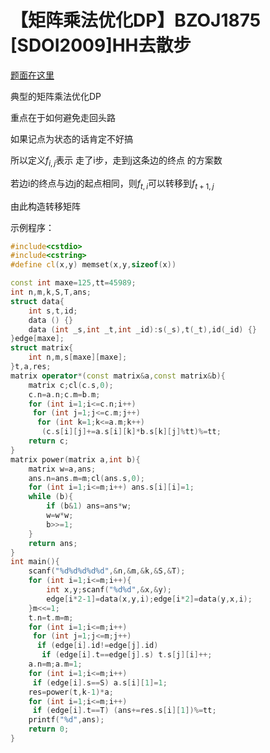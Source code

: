 # 【矩阵乘法优化DP】BZOJ1875 [SDOI2009]HH去散步

[题面在这里](http://www.lydsy.com/JudgeOnline/problem.php?id=1875)



典型的矩阵乘法优化DP

重点在于如何避免走回头路

如果记点为状态的话肯定不好搞

所以定义$f_{i,j}$表示 走了i步，走到j这条边的终点 的方案数

若边i的终点与边j的起点相同，则$f_{t,i}$可以转移到$f_{t+1,j}$

由此构造转移矩阵



示例程序：

```C++
#include<cstdio>
#include<cstring>
#define cl(x,y) memset(x,y,sizeof(x))

const int maxe=125,tt=45989;
int n,m,k,S,T,ans;
struct data{
	int s,t,id;
	data () {}
	data (int _s,int _t,int _id):s(_s),t(_t),id(_id) {}
}edge[maxe];
struct matrix{
	int n,m,s[maxe][maxe];
}t,a,res;
matrix operator*(const matrix&a,const matrix&b){
	matrix c;cl(c.s,0);
	c.n=a.n;c.m=b.m;
	for (int i=1;i<=c.n;i++)
	 for (int j=1;j<=c.m;j++)
	  for (int k=1;k<=a.m;k++)
	   (c.s[i][j]+=a.s[i][k]*b.s[k][j]%tt)%=tt;
	return c;
}
matrix power(matrix a,int b){
	matrix w=a,ans;
	ans.n=ans.m=m;cl(ans.s,0);
	for (int i=1;i<=m;i++) ans.s[i][i]=1;
	while (b){
		if (b&1) ans=ans*w;
		w=w*w;
		b>>=1;
	}
	return ans;
}
int main(){
	scanf("%d%d%d%d%d",&n,&m,&k,&S,&T);
	for (int i=1;i<=m;i++){
		int x,y;scanf("%d%d",&x,&y);
		edge[i*2-1]=data(x,y,i);edge[i*2]=data(y,x,i);
	}m<<=1;
	t.n=t.m=m;
	for (int i=1;i<=m;i++)
	 for (int j=1;j<=m;j++)
	  if (edge[i].id!=edge[j].id)
	   if (edge[i].t==edge[j].s) t.s[j][i]++;
	a.n=m;a.m=1;
	for (int i=1;i<=m;i++)
	 if (edge[i].s==S) a.s[i][1]=1;
	res=power(t,k-1)*a;
	for (int i=1;i<=m;i++)
	 if (edge[i].t==T) (ans+=res.s[i][1])%=tt;
	printf("%d",ans);
	return 0;
}
```

